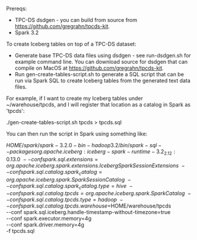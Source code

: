 Prereqs:

- TPC-DS dsdgen - you can build from source from https://github.com/gregrahn/tpcds-kit. 
- Spark 3.2

To create Iceberg tables on top of a TPC-DS dataset:

- Generate base TPC-DS data files using dsdgen - see run-dsdgen.sh for example command line.  You can download source for dsdgen that can compile on MacOS at https://github.com/gregrahn/tpcds-kit.
- Run gen-create-tables-script.sh to generate a SQL script that can be run via Spark SQL to create Iceberg tables from the generated text data files.

For example, if I want to create my Iceberg tables under ~/warehouse/tpcds, and I will register that location as a catalog in Spark as 'tpcds':

./gen-create-tables-script.sh tpcds <path-to-tpcds-data-files> > tpcds.sql

You can then run the script in Spark using something like:

$HOME/spark/spark-3.2.0-bin-hadoop3.2/bin/spark-sql --packages org.apache.iceberg:iceberg-spark-runtime-3.2_2.12:0.13.0 \
    --conf spark.sql.extensions=org.apache.iceberg.spark.extensions.IcebergSparkSessionExtensions \
    --conf spark.sql.catalog.spark_catalog=org.apache.iceberg.spark.SparkSessionCatalog \
    --conf spark.sql.catalog.spark_catalog.type=hive \
    --conf spark.sql.catalog.tpcds=org.apache.iceberg.spark.SparkCatalog \
    --conf spark.sql.catalog.tpcds.type=hadoop \
    --conf spark.sql.catalog.tpcds.warehouse=$HOME/warehouse/tpcds \
    --conf spark.sql.iceberg.handle-timestamp-without-timezone=true \
    --conf spark.executor.memory=4g \
    --conf spark.driver.memory=4g \
    -f tpcds.sql


